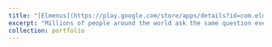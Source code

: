 ```yaml
---
title: "[Elmenus](https://play.google.com/store/apps/details?id=com.elmenus.app)"
excerpt: "Millions of people around the world ask the same question everyday “What will I eat today?” and we make answering this question as simple as a click of a button!<br/><img src='/images/elmenus.jpg'>"
collection: portfolio
---
```


